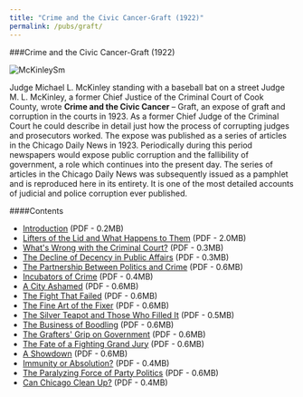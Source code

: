 ```yaml
---
title: "Crime and the Civic Cancer-Graft (1922)"
permalink: /pubs/graft/
---
```


###Crime and the Civic Cancer-Graft (1922)

![McKinleySm](/img/pub/graft/McKinleySm.jpg)

Judge Michael L. McKinley standing with a baseball bat on a street	Judge M. L. McKinley, a former Chief Justice of the Criminal Court of Cook County, wrote __Crime and the Civic Cancer__ – Graft, an expose of graft and corruption in the courts in 1923. As a former Chief Judge of the Criminal Court he could describe in detail just how the process of corrupting judges and prosecutors worked. The expose was published as a series of articles in the Chicago Daily News in 1923. Periodically during this period newspapers would expose public corruption and the fallibility of government, a role which continues into the present day. The series of articles in the Chicago Daily News was subsequently issued as a pamphlet and is reproduced here in its entirety. It is one of the most detailed accounts of judicial and police corruption ever published.
 	
####Contents
  * [Introduction](/docs_fk/homicide/crimecivic/intro.pdf)
    (PDF - 0.2MB)
  * [Lifters of the Lid and What Happens to Them](/docs_fk/homicide/crimecivic/01.pdf)
    (PDF - 2.0MB)
  * [What's Wrong with the Criminal Court?](/docs_fk/homicide/crimecivic/02.pdf)
    (PDF - 0.3MB)
  * [The Decline of Decency in Public Affairs](/docs_fk/homicide/crimecivic/03.pdf)
    (PDF - 0.3MB)
  * [The Partnership Between Politics and Crime](/docs_fk/homicide/crimecivic/04.pdf)
    (PDF - 0.6MB)
  * [Incubators of Crime](/docs_fk/homicide/crimecivic/05.pdf)
    (PDF - 0.4MB)
  * [A City Ashamed](/docs_fk/homicide/crimecivic/06.pdf)
    (PDF - 0.6MB)
  * [The Fight That Failed](/docs_fk/homicide/crimecivic/07.pdf)
    (PDF - 0.6MB)
  * [The Fine Art of the Fixer](/docs_fk/homicide/crimecivic/09.pdf)
    (PDF - 0.6MB)
  * [The Silver Teapot and Those Who Filled It](/docs_fk/homicide/crimecivic/10.pdf)
    (PDF - 0.5MB)
  * [The Business of Boodling](/docs_fk/homicide/crimecivic/11.pdf)
    (PDF - 0.6MB)
  * [The Grafters' Grip on Government](/docs_fk/homicide/crimecivic/12.pdf)
    (PDF - 0.6MB)
  * [The Fate of a Fighting Grand Jury](/docs_fk/homicide/crimecivic/13.pdf)
    (PDF - 0.6MB)
  * [A Showdown](/docs_fk/homicide/crimecivic/14.pdf)
    (PDF - 0.6MB)
  * [Immunity or Absolution?](/docs_fk/homicide/crimecivic/15.pdf)
    (PDF - 0.4MB)
  * [The Paralyzing Force of Party Politics](/docs_fk/homicide/crimecivic/16.pdf)
    (PDF - 0.6MB)
  * [Can Chicago Clean Up?](/docs_fk/homicide/crimecivic/17.pdf)
    (PDF - 0.4MB)